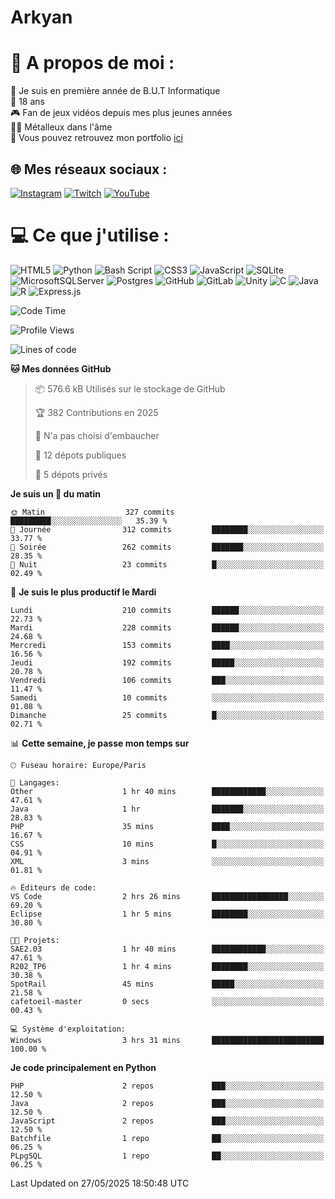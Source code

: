 # Arkyan
 # 💫 A propos de moi :
📖 Je suis en première année de B.U.T Informatique  
🎂 18 ans  
🎮 Fan de jeux vidéos depuis mes plus jeunes années  
🤘🏻 Métalleux dans l'âme  
📕 Vous pouvez retrouvez mon portfolio [ici](https://arkyanportfolio.netlify.app/)

## 🌐 Mes réseaux sociaux :
[![Instagram](https://img.shields.io/badge/Instagram-%23E4405F.svg?logo=Instagram&logoColor=white)](https://instagram.com/arkyan25) [![Twitch](https://img.shields.io/badge/Twitch-%239146FF.svg?logo=Twitch&logoColor=white)](https://twitch.tv/arkyan_) [![YouTube](https://img.shields.io/badge/YouTube-%23FF0000.svg?logo=YouTube&logoColor=white)](https://youtube.com/@arkyan_) 

# 💻 Ce que j'utilise :
![HTML5](https://img.shields.io/badge/html5-%23E34F26.svg?style=for-the-badge&logo=html5&logoColor=white) ![Python](https://img.shields.io/badge/python-3670A0?style=for-the-badge&logo=python&logoColor=ffdd54) ![Bash Script](https://img.shields.io/badge/bash_script-%23121011.svg?style=for-the-badge&logo=gnu-bash&logoColor=white) ![CSS3](https://img.shields.io/badge/css3-%231572B6.svg?style=for-the-badge&logo=css3&logoColor=white) ![JavaScript](https://img.shields.io/badge/javascript-%23323330.svg?style=for-the-badge&logo=javascript&logoColor=%23F7DF1E) ![SQLite](https://img.shields.io/badge/sqlite-%2307405e.svg?style=for-the-badge&logo=sqlite&logoColor=white) ![MicrosoftSQLServer](https://img.shields.io/badge/Microsoft%20SQL%20Server-CC2927?style=for-the-badge&logo=microsoft%20sql%20server&logoColor=white) ![Postgres](https://img.shields.io/badge/postgres-%23316192.svg?style=for-the-badge&logo=postgresql&logoColor=white) ![GitHub](https://img.shields.io/badge/github-%23121011.svg?style=for-the-badge&logo=github&logoColor=white) ![GitLab](https://img.shields.io/badge/gitlab-%23181717.svg?style=for-the-badge&logo=gitlab&logoColor=white) ![Unity](https://img.shields.io/badge/unity-%23000000.svg?style=for-the-badge&logo=unity&logoColor=white)  ![C](https://img.shields.io/badge/c-%2300599C.svg?style=for-the-badge&logo=c&logoColor=white) ![Java](https://img.shields.io/badge/java-%23ED8B00.svg?style=for-the-badge&logo=openjdk&logoColor=white) ![R](https://img.shields.io/badge/r-%23276DC3.svg?style=for-the-badge&logo=r&logoColor=white) ![Express.js](https://img.shields.io/badge/express.js-%23404d59.svg?style=for-the-badge&logo=express&logoColor=%2361DAFB)

<!--START_SECTION:waka-->
![Code Time](http://img.shields.io/badge/Code%20Time-344%20hrs%2042%20mins-blue)

![Profile Views](http://img.shields.io/badge/Vues%20du%20profil-0-blue)

![Lines of code](https://img.shields.io/badge/Depuis%20Hello%20World%2C%20j%27ai%20%C3%A9crit-3.9%20million%20Lignes%20de%20code-blue)

**🐱 Mes données GitHub** 

> 📦 576.6 kB Utilisés sur le stockage de GitHub 
 > 
> 🏆 382 Contributions en 2025
 > 
> 🚫 N'a pas choisi d'embaucher
 > 
> 📜 12 dépots publiques 
 > 
> 🔑 5 dépots privés 
 > 
**Je suis un 🐤 du matin** 

```text
🌞 Matin                  327 commits         █████████░░░░░░░░░░░░░░░░   35.39 % 
🌆 Journée                312 commits         ████████░░░░░░░░░░░░░░░░░   33.77 % 
🌃 Soirée                 262 commits         ███████░░░░░░░░░░░░░░░░░░   28.35 % 
🌙 Nuit                   23 commits          █░░░░░░░░░░░░░░░░░░░░░░░░   02.49 % 
```
📅 **Je suis le plus productif le Mardi** 

```text
Lundi                    210 commits         ██████░░░░░░░░░░░░░░░░░░░   22.73 % 
Mardi                    228 commits         ██████░░░░░░░░░░░░░░░░░░░   24.68 % 
Mercredi                 153 commits         ████░░░░░░░░░░░░░░░░░░░░░   16.56 % 
Jeudi                    192 commits         █████░░░░░░░░░░░░░░░░░░░░   20.78 % 
Vendredi                 106 commits         ███░░░░░░░░░░░░░░░░░░░░░░   11.47 % 
Samedi                   10 commits          ░░░░░░░░░░░░░░░░░░░░░░░░░   01.08 % 
Dimanche                 25 commits          █░░░░░░░░░░░░░░░░░░░░░░░░   02.71 % 
```


📊 **Cette semaine, je passe mon temps sur** 

```text
🕑︎ Fuseau horaire: Europe/Paris

💬 Langages: 
Other                    1 hr 40 mins        ████████████░░░░░░░░░░░░░   47.61 % 
Java                     1 hr                ███████░░░░░░░░░░░░░░░░░░   28.83 % 
PHP                      35 mins             ████░░░░░░░░░░░░░░░░░░░░░   16.67 % 
CSS                      10 mins             █░░░░░░░░░░░░░░░░░░░░░░░░   04.91 % 
XML                      3 mins              ░░░░░░░░░░░░░░░░░░░░░░░░░   01.81 % 

🔥 Éditeurs de code: 
VS Code                  2 hrs 26 mins       █████████████████░░░░░░░░   69.20 % 
Eclipse                  1 hr 5 mins         ████████░░░░░░░░░░░░░░░░░   30.80 % 

🐱‍💻 Projets: 
SAE2.03                  1 hr 40 mins        ████████████░░░░░░░░░░░░░   47.61 % 
R202_TP6                 1 hr 4 mins         ████████░░░░░░░░░░░░░░░░░   30.38 % 
SpotRail                 45 mins             █████░░░░░░░░░░░░░░░░░░░░   21.58 % 
cafetoeil-master         0 secs              ░░░░░░░░░░░░░░░░░░░░░░░░░   00.43 % 

💻 Système d'exploitation: 
Windows                  3 hrs 31 mins       █████████████████████████   100.00 % 
```

**Je code principalement en Python** 

```text
PHP                      2 repos             ███░░░░░░░░░░░░░░░░░░░░░░   12.50 % 
Java                     2 repos             ███░░░░░░░░░░░░░░░░░░░░░░   12.50 % 
JavaScript               2 repos             ███░░░░░░░░░░░░░░░░░░░░░░   12.50 % 
Batchfile                1 repo              ██░░░░░░░░░░░░░░░░░░░░░░░   06.25 % 
PLpgSQL                  1 repo              ██░░░░░░░░░░░░░░░░░░░░░░░   06.25 % 
```




 Last Updated on 27/05/2025 18:50:48 UTC
<!--END_SECTION:waka-->

<!--START_SECTION:SHOW_PROJECTS-->
<!--END_SECTION:SHOW_PROJECTS-->

<!--START_SECTION:SHOW_LINES_OF_CODE-->
<!--END_SECTION:SHOW_LINES_OF_CODE-->

<!--START_SECTION:SHOW_TOTAL_CODE_TIME-->
<!--END_SECTION:SHOW_TOTAL_CODE_TIME-->

<!--START_SECTION:SHOW_PROFILE_VIEWS-->
<!--END_SECTION:SHOW_PROFILE_VIEWS-->

<!--START_SECTION:SHOW_COMMIT-->
<!--END_SECTION:SHOW_COMMIT-->

<!--START_SECTION:SHOW_DAYS_OF_WEEK-->
<!--END_SECTION:SHOW_DAYS_OF_WEEK-->

<!--START_SECTION:SHOW_LANGUAGE-->
<!--END_SECTION:SHOW_LANGUAGE-->

<!--START_SECTION:SHOW_TIMEZONE-->
<!--END_SECTION:SHOW_TIMEZONE-->

<!--START_SECTION:SHOW_LANGUAGE_PER_REPO-->
<!--END_SECTION:SHOW_LANGUAGE_PER_REPO-->

<!--START_SECTION:SHOW_SHORT_INFO-->
<!--END_SECTION:SHOW_SHORT_INFO-->
